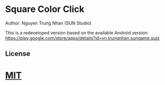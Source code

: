 # Square Color Click

Author: Nguyen Trung Nhan (SUN Studio)

This is a redeveloped version based on the available Android version: https://play.google.com/store/apps/details?id=vn.trungnhan.sungame.quiz 


## License
[MIT](https://choosealicense.com/licenses/mit/)
=======
